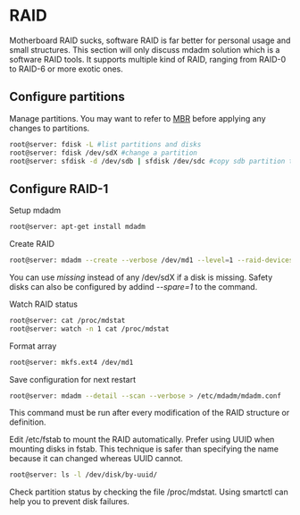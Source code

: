 # RAID

Motherboard RAID sucks, software RAID is far better for personal usage and small structures.
This section will only discuss mdadm solution which is a software RAID tools.
It supports multiple kind of RAID, ranging from RAID-0 to RAID-6 or more exotic ones.

## Configure partitions

Manage partitions. You may want to refer to [MBR](./mbr) before applying any changes to partitions.
```bash
root@server: fdisk -L #list partitions and disks
root@server: fdisk /dev/sdX #change a partition
root@server: sfdisk -d /dev/sdb | sfdisk /dev/sdc #copy sdb partition table to sdc
```

## Configure RAID-1

Setup mdadm
```bash
root@server: apt-get install mdadm
```

Create RAID
```bash
root@server: mdadm --create --verbose /dev/md1 --level=1 --raid-devices=2 /dev/sdb1 /dev/sdc1
```
You can use _missing_ instead of any /dev/sdX if a disk is missing.
Safety disks can also be configured by addind _--spare=1_ to the command.

Watch RAID status
```bash
root@server: cat /proc/mdstat
root@server: watch -n 1 cat /proc/mdstat
```

Format array
```bash
root@server: mkfs.ext4 /dev/md1
```

Save configuration for next restart
```bash
root@server: mdadm --detail --scan --verbose > /etc/mdadm/mdadm.conf
```
This command must be run after every modification of the RAID structure or definition.

Edit /etc/fstab to mount the RAID automatically. Prefer using UUID when mounting disks in fstab. This technique is safer than specifying the name because it can changed whereas UUID cannot.
```bash
root@server: ls -l /dev/disk/by-uuid/
```

Check partition status by checking the file /proc/mdstat.
Using smartctl can help you to prevent disk failures.

